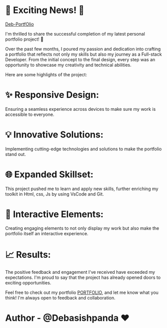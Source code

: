 # 🚀 Exciting News! 🚀
[Deb-PortfOlio](https://debash1sh-panda.github.io/Deb-PortfOlio/)

I'm thrilled to share the successful completion of my latest personal portfolio project! 🎉

Over the past few months, I poured my passion and dedication into crafting a portfolio that reflects not only my skills but also my journey as a Full-stack Developer. From the initial concept to the final design, every step was an opportunity to showcase my creativity and technical abilities.

Here are some highlights of the project:

# ✨ Responsive Design: 
Ensuring a seamless experience across devices to make sure my work is accessible to everyone.

# 💡 Innovative Solutions: 
Implementing cutting-edge technologies and solutions to make the portfolio stand out.

# 🌐 Expanded Skillset: 
This project pushed me to learn and apply new skills, further enriching my toolkit in Html, css, Js by using VsCode and Git.

# 🔗 Interactive Elements: 
Creating engaging elements to not only display my work but also make the portfolio itself an interactive experience.

# 📈 Results: 
The positive feedback and engagement I've received have exceeded my expectations. I'm proud to say that the project has already opened doors to exciting opportunities.

Feel free to check out my portfolio [PORTFOLIO](https://debash1sh-panda.github.io/Deb-PortfOlio/), and let me know what you think! I'm always open to feedback and collaboration.

# Author - @Debasishpanda ❤
